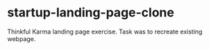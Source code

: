 # startup-landing-page-clone

Thinkful Karma landing page exercise. Task was to recreate existing webpage. 
